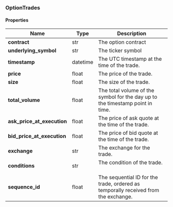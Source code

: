 

[//]: # (CLASS:OptionTrades)

[//]: # (KIND:object)

### OptionTrades

#### Properties

[//]: # (START_DEFINITION)

Name | Type | Description
------------ | ------------- | -------------
**contract** | str | The option contract &nbsp;
**underlying_symbol** | str | The ticker symbol &nbsp;
**timestamp** | datetime | The UTC timestamp at the time of the trade. &nbsp;
**price** | float | The price of the trade. &nbsp;
**size** | float | The size of the trade. &nbsp;
**total_volume** | float | The total volume of the symbol for the day up to the timestamp point in time. &nbsp;
**ask_price_at_execution** | float | The price of ask quote at the time of the trade. &nbsp;
**bid_price_at_execution** | float | The price of bid quote at the time of the trade. &nbsp;
**exchange** | str | The exchange for the trade. &nbsp;
**conditions** | str | The condition of the trade. &nbsp;
**sequence_id** | float | The sequential ID for the trade, ordered as temporally received from the exchange. &nbsp;

[//]: # (END_DEFINITION)



